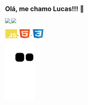 ## Olá, me chamo Lucas!!! 👋


<a href="https://github.com/lucasouteiro">
  <img height="180em" src="https://github-readme-stats.vercel.app/api?username=lucasouteiro&show_icons=true&theme=dark&include_all_commits=true&count_private=true"/>
  <img height="180em" src="https://github-readme-stats.vercel.app/api/top-langs/?username=lucasouteiro&layout=compact&langs_count=7&theme=dark"/>
</div>
  
  
<div style="display: inline_block"><br>
  <img align="center" alt="lucas-js" height="30" width="40" src="https://raw.githubusercontent.com/devicons/devicon/master/icons/javascript/javascript-plain.svg">
  
  <img align="center" alt="lucas-HTML" height="30" width="40" src="https://raw.githubusercontent.com/devicons/devicon/master/icons/html5/html5-original.svg">
  
  <img align="center" alt="lucas-CSS" height="30" width="40" src="https://raw.githubusercontent.com/devicons/devicon/master/icons/css3/css3-original.svg">
  
</br>

![Snake animation](https://github.com/lucasouteiro/lucasouteiro/blob/output/github-contribution-grid-snake.svg)
